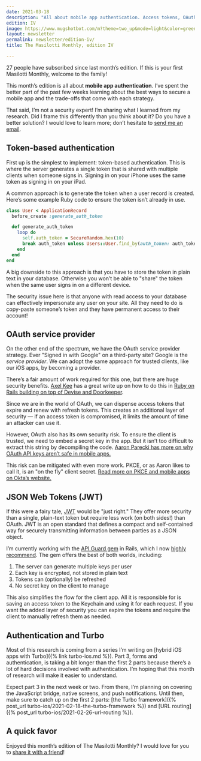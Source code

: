 ```yaml
---
date: 2021-03-18
description: "All about mobile app authentication. Access tokens, OAuth, PKCE, JWT and more!"
edition: IV
image: https://www.mugshotbot.com/m?theme=two_up&mode=light&color=green&pattern=diagonal_lines&image=d33ff6b7&url=https://masilotti.com/newsletter/edition-iv/
layout: newsletter
permalink: newsletter/edition-iv/
title: The Masilotti Monthly, edition IV

---
```


27 people have subscribed since last month’s edition. If this is your first Masilotti Monthly, welcome to the family!

This month’s edition is all about **mobile app authentication**. I’ve spent the better part of the past few weeks learning about the best ways to secure a mobile app and the trade-offs that come with each strategy.

That said, I’m not a security expert! I’m sharing what I learned from my research. Did I frame this differently than you think about it? Do you have a better solution? I would love to learn more; don’t hesitate to [send me an email](mailto:joe@masilotti.com).

## Token-based authentication

First up is the simplest to implement: token-based authentication. This is where the server generates a single token that is shared with multiple clients when someone signs in. Signing in on your iPhone uses the same token as signing in on your iPad.

A common approach is to generate the token when a user record is created. Here’s some example Ruby code to ensure the token isn’t already in use.

```ruby
class User < ApplicationRecord
  before_create :generate_auth_token

  def generate_auth_token
    loop do
      self.auth_token = SecureRandom.hex(10)
      break auth_token unless Users::User.find_by(auth_token: auth_token)
    end
  end
end
```

A big downside to this approach is that you have to store the token in plain text in your database. Otherwise you won’t be able to "share" the token when the same user signs in on a different device.

The security issue here is that anyone with read access to your database can effectively impersonate any user on your site. All they need to do is copy-paste someone’s token and they have permanent access to their account!

## OAuth service provider

On the other end of the spectrum, we have the OAuth service provider strategy. Ever "Signed in with Google" on a third-party site? Google is the *service provider*. We can adopt the same approach for trusted clients, like our iOS apps, by becoming a provider.

There’s a fair amount of work required for this one, but there are huge security benefits. [Axel Kee](https://twitter.com/soulchildpls) has a great write up on how to do this in [Ruby on Rails building on top of Devise and Doorkeeper](https://rubyyagi.com/rails-api-authentication-devise-doorkeeper/). 

Since we are in the world of OAuth, we can dispense access tokens that expire and renew with refresh tokens. This creates an additional layer of security — if an access token is compromised, it limits the amount of time an attacker can use it.

However, OAuth also has its own security risk. To ensure the client is trusted, we need to embed a secret key in the app. But it isn’t too difficult to extract this string by decompiling the code. [Aaron Parecki has more on why OAuth API keys aren’t safe in mobile apps.](https://developer.okta.com/blog/2019/01/22/oauth-api-keys-arent-safe-in-mobile-apps)

This risk can be mitigated with even more work. PKCE, or as Aaron likes to call it, is an "on the fly" client secret. [Read more on PKCE and mobile apps on Okta’s website.](https://developer.okta.com/blog/2018/12/13/oauth-2-for-native-and-mobile-apps)

## JSON Web Tokens (JWT)

If this were a fairy tale, [JWT](https://jwt.io) would be "just right." They offer more security than a single, plain-text token but require less work (on both sides!) than OAuth. JWT is an open standard that defines a compact and self-contained way for securely transmitting information between parties as a JSON object.

I’m currently working with the [API Guard gem](https://github.com/Gokul595/api_guard) in Rails, which I now [highly recommend](https://twitter.com/joemasilotti/status/1371961864200937473). The gem offers the best of both worlds, including:

1. The server can generate multiple keys per user
2. Each key is encrypted, not stored in plain text
3. Tokens can (optionally) be refreshed
4. No secret key on the client to manage

This also simplifies the flow for the client app. All it is responsible for is saving an access token to the Keychain and using it for each request. If you want the added layer of security you can expire the tokens and require the client to manually refresh them as needed.

## Authentication and Turbo

Most of this research is coming from a series I’m writing on [hybrid iOS apps with Turbo]({% link turbo-ios.md %}). Part 3, forms and authentication, is taking a bit longer than the first 2 parts because there’s a lot of hard decisions involved with authentication. I’m hoping that this month of research will make it easier to understand.

Expect part 3 in the next week or two. From there, I’m planning on covering the JavaScript bridge, native screens, and push notifications. Until then, make sure to catch up on the first 2 parts: [the Turbo framework]({% post_url turbo-ios/2021-02-18-the-turbo-framework %}) and [URL routing]({% post_url turbo-ios/2021-02-26-url-routing %}).

## A quick favor

Enjoyed this month’s edition of The Masilotti Monthly? I would love for you to [share it with a friend](https://twitter.com/intent/tweet?url=https%3A%2F%2Fmasilotti.com%2Fnewsletter%2Fedition-iv%2F&via=joemasilotti)!
